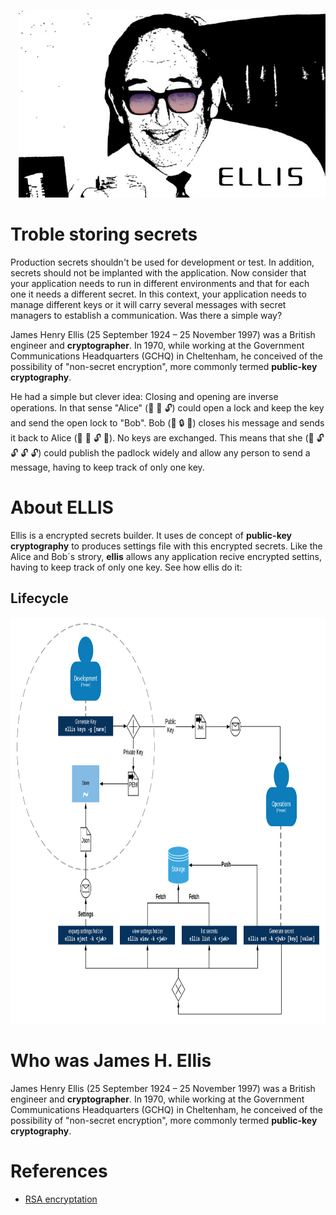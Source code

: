 <p align="right">
  <img height="300" src="https://raw.githubusercontent.com/yanjustino/ellis/master/assets/image.png">
</p>

# Troble storing secrets
Production secrets shouldn't be used for development or test. In addition, secrets should not be implanted with the application. Now consider that your application needs to run in different environments and that for each one it needs a different secret. In this context, your application needs to manage different keys or it will carry several messages with secret managers to establish a communication. Was there a simple way?

James Henry Ellis (25 September 1924 – 25 November 1997) was a British engineer and **cryptographer**. In 1970, while working at the Government Communications Headquarters (GCHQ) in Cheltenham, he conceived of the possibility of "non-secret encryption", more commonly termed **public-key cryptography**.

He had a simple but clever idea: Closing and opening are inverse operations. In that sense "Alice" (:girl: :key: :unlock:) could open a lock and keep the key and send the open lock to "Bob". Bob (:boy: :lock: :email:) closes his message and sends it back to Alice (:girl: :key: :unlock: :email:). No keys are exchanged. This means that she (:girl: :unlock: :unlock: :unlock: :unlock:) could publish the padlock widely and allow any person to send a message, having to keep track of only one key.

# About ELLIS
Ellis is a encrypted secrets builder. It uses de concept of **public-key cryptography** to produces settings file with this encrypted secrets. Like the Alice and Bob´s strory, **ellis** allows any application recive encrypted settins, having to keep track of only one key. See how ellis do it:

## Lifecycle
<p align="center">
  <img height="650" src="https://raw.githubusercontent.com/yanjustino/ellis/master/assets/lifecycle.png">
</p>

# Who was James H. Ellis 
James Henry Ellis (25 September 1924 – 25 November 1997) was a British engineer and **cryptographer**. In 1970, while working at the Government Communications Headquarters (GCHQ) in Cheltenham, he conceived of the possibility of "non-secret encryption", more commonly termed **public-key cryptography**.


# References
* [RSA encryptation](https://www.khanacademy.org/computing/computer-science/cryptography/modern-crypt/v/intro-to-rsa-encryption)
